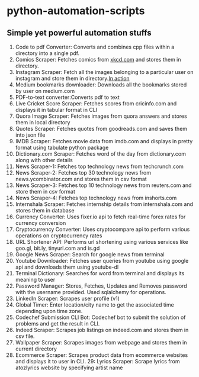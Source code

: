 # python-automation-scripts
## Simple yet powerful automation stuffs  
  
  1. Code to pdf Converter: Converts and combines cpp files within a directory into a single pdf.  
  2. Comics Scraper: Fetches comics from [xkcd.com](https:xkcd.com) and stores them in directory.
  3. Instagram Scraper: Fetch all the images belonging to a particular user on instagram and store them in directory.[In action](https://www.youtube.com/watch?v=n3JW35BYmzA)
  4. Medium bookmarks downloader: Downloads all the bookmarks stored by user on medium.com
  5. PDF-to-text converter:Converts pdf to text
  6. Live Cricket Score Scraper: Fetches scores from cricinfo.com and displays it in tabular format in CLI
  7. Quora Image Scraper: Fetches images from quora answers and stores them in local directory
  8. Quotes Scraper: Fetches quotes from goodreads.com and saves them into json file
  9. IMDB Scraper: Fetches movie data from imdb.com and displays in pretty format using tabulate python package
  10. Dictionary.com Scraper: Fetches word of the day from dictionary.com along with other details
  11. News Scraper-1: Fetches top technology news from techcrunch.com
  12. News Scraper-2: Fetches top 30 technology news from news.ycombinator.com and stores them in csv format
  13. News Scraper-3: Fetches top 10 technology news from reuters.com and store them in csv format
  14. News Scraper-4: Fetches top technology news from inshorts.com
  15. Internshala Scraper: Fetches internship details from internshala.com and stores them in database
  16. Currency Converter: Uses fixer.io api to fetch real-time forex rates for currency conversion
  17. Cryptocurrency Converter: Uses cryptocompare api to perform various operations on cryptocurrency rates
  18. URL Shortener API: Performs url shortening using various services like goo.gl, bit.ly, tinyurl.com and is.gd
  19. Google News Scraper: Search for google news from terminal
  20. Youtube Downloader: Fetches user queries from youtube using google api and downloads them using youtube-dl
  21. Terminal Dictionary: Searches for word from terminal and displays its meaning to user
  22. Password Manager: Stores, Fetches, Updates and Removes password with the username provided. Used sqlalchemy for operations.
  23. LinkedIn Scraper: Scrapes user profile (v1)
  24. Global Timer: Enter location/city name to get the associated time depending upon time zone.
  25. Codechef Submission CLI Bot: Codechef bot to submit the solution of problems and get the result in CLI.
  26. Indeed Scraper: Scrapes job listings on indeed.com and stores them in csv file.
  27. Wallpaper Scraper: Scrapes images from webpage and stores them in current directory
  28. Ecommerce Scraper: Scrapes product data from ecommerce websites and displays it to user in CLI.
  29: Lyrics Scraper: Scrape lyrics from atozlyrics website by specifying artist name